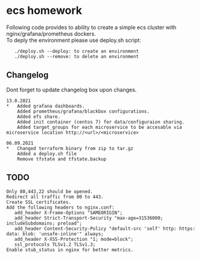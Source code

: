 # ecs homework

Following code provides to ability to create a simple ecs cluster with nginx/grafana/prometheus dockers.<br>
To deply the environment please use deploy.sh script:<br>
```
   ./deploy.sh --deploy: to create an environment 
   ./deploy.sh --remove: to delete an environment
```
## Changelog
Dont forget to update changelog box upon changes.<br>
```
13.0.2021
*   Added grafana dashboards.
    Added prometheus/grafana/blackbox configurations.
    Added efs share.
    Added init container (centos 7) for data/configuraion sharing.
    Added target_groups for each microservice to be accesable via microservice location http://<url>/<microservice>

06.09.2021
*   Changed terraform binary from zip to tar.gz
    Added a deploy.sh file
    Remove tfstate and tfstate.backup
```
## TODO
```
Only 80,443,22 should be opened.
Redirect all traffic from 80 to 443.
Create SSL certificates.
Add the following headers to nginx.conf:
   add_header X-Frame-Options "SAMEORIGIN";
   add_header Strict-Transport-Security "max-age=31536000; includeSubdomains; preload";
   add_header Content-Security-Policy "default-src 'self' http: https: data: blob: 'unsafe-inline'" always;
   add_header X-XSS-Protection "1; mode=block";
   ssl_protocols TLSv1.2 TLSv1.3;
Enable stub_status in nginx for better metrics.
```
